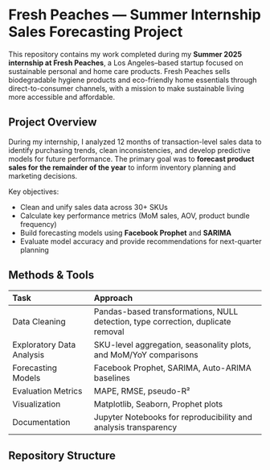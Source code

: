 # Fresh Peaches — Summer Internship Sales Forecasting Project

This repository contains my work completed during my **Summer 2025 internship at Fresh Peaches**, a Los Angeles–based startup focused on sustainable personal and home care products. Fresh Peaches sells biodegradable hygiene products and eco-friendly home essentials through direct-to-consumer channels, with a mission to make sustainable living more accessible and affordable.

## Project Overview

During my internship, I analyzed 12 months of transaction-level sales data to identify purchasing trends, clean inconsistencies, and develop predictive models for future performance. The primary goal was to **forecast product sales for the remainder of the year** to inform inventory planning and marketing decisions.

Key objectives:
- Clean and unify sales data across 30+ SKUs
- Calculate key performance metrics (MoM sales, AOV, product bundle frequency)
- Build forecasting models using **Facebook Prophet** and **SARIMA**
- Evaluate model accuracy and provide recommendations for next-quarter planning

## Methods & Tools

| Task | Approach |
|:--|:--|
| Data Cleaning | Pandas-based transformations, NULL detection, type correction, duplicate removal |
| Exploratory Data Analysis | SKU-level aggregation, seasonality plots, and MoM/YoY comparisons |
| Forecasting Models | Facebook Prophet, SARIMA, Auto-ARIMA baselines |
| Evaluation Metrics | MAPE, RMSE, pseudo-R² |
| Visualization | Matplotlib, Seaborn, Prophet plots |
| Documentation | Jupyter Notebooks for reproducibility and analysis transparency |

## Repository Structure
